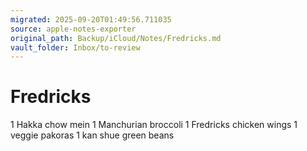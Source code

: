 ```yaml
---
migrated: 2025-09-20T01:49:56.711035
source: apple-notes-exporter
original_path: Backup/iCloud/Notes/Fredricks.md
vault_folder: Inbox/to-review
---
```

# Fredricks 

1 Hakka chow mein 
1 Manchurian broccoli 
1 Fredricks chicken wings
1 veggie pakoras
1 kan shue green beans
